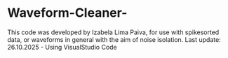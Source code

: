 # Waveform-Cleaner-
This code was developed by Izabela Lima Paiva, for use with spikesorted data, or waveforms in general with the aim of noise isolation.  Last update: 26.10.2025 - Using VisualStudio Code 
